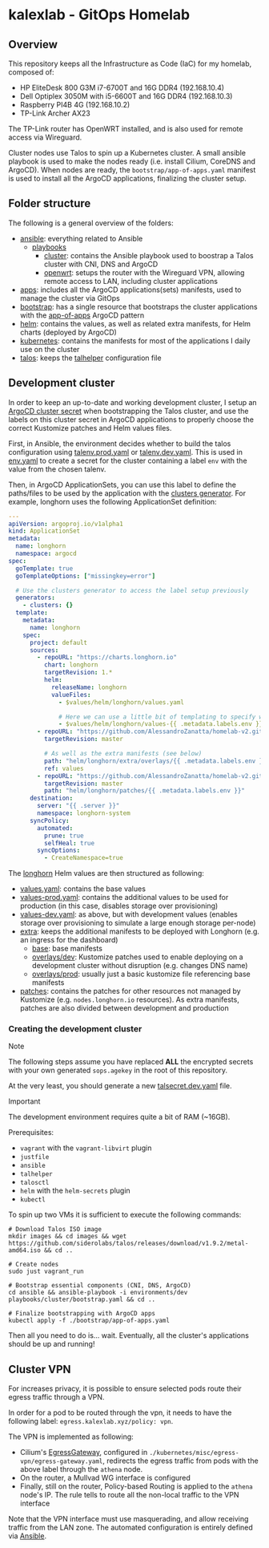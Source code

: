 # kalexlab - GitOps Homelab

## Overview

This repository keeps all the Infrastructure as Code (IaC) for my homelab, composed of:

- HP EliteDesk 800 G3M i7-6700T and 16G DDR4 (192.168.10.4)
- Dell Optiplex 3050M with i5-6600T and 16G DDR4 (192.168.10.3)
- Raspberry PI4B 4G (192.168.10.2)
- TP-Link Archer AX23

The TP-Link router has OpenWRT installed, and is also used for remote access via Wireguard.

Cluster nodes use Talos to spin up a Kubernetes cluster. A small ansible playbook is used to make the nodes ready (i.e. install Cilium, CoreDNS and ArgoCD).
When nodes are ready, the `bootstrap/app-of-apps.yaml` manifest is used to install all the ArgoCD applications, finalizing the cluster setup.

## Folder structure

The following is a general overview of the folders:

- [ansible](ansible): everything related to Ansible
  - [playbooks](ansible/playbooks)
    - [cluster](ansible/playbooks/cluster): contains the Ansible playbook used to boostrap a Talos cluster with CNI, DNS and ArgoCD
    - [openwrt](ansible/playbooks/openwrt): setups the router with the Wireguard VPN, allowing remote access to LAN, including cluster applications
- [apps](apps): includes all the ArgoCD applications(sets) manifests, used to manage the cluster via GitOps
- [bootstrap](bootstrap): has a single resource that bootstraps the cluster applications with the [app-of-apps](https://argo-cd.readthedocs.io/en/latest/operator-manual/cluster-bootstrapping/) ArgoCD pattern
- [helm](helm): contains the values, as well as related extra manifests, for Helm charts (deployed by ArgoCD)
- [kubernetes](kubernetes): contains the manifests for most of the applications I daily use on the cluster
- [talos](talos): keeps the [talhelper](https://github.com/budimanjojo/talhelper) configuration file

## Development cluster

In order to keep an up-to-date and working development cluster, I setup an [ArgoCD cluster secret](https://argo-cd.readthedocs.io/en/stable/operator-manual/declarative-setup/#clusters) when bootstrapping the Talos cluster, and use the labels on this cluster secret in ArgoCD applications to properly choose the correct Kustomize patches and Helm values files.

First, in Ansible, the environment decides whether to build the talos configuration using [talenv.prod.yaml](talos/talenv.prod.yaml) or [talenv.dev.yaml](talos/talenv.dev.yaml). This is used in [env.yaml](talos/patches/cluster/env.yaml) to create a secret for the cluster containing a label `env` with the value from the chosen talenv.

Then, in ArgoCD ApplicationSets, you can use this label to define the paths/files to be used by the application with the [clusters generator](https://argo-cd.readthedocs.io/en/stable/operator-manual/applicationset/Generators-Cluster/). For example, longhorn uses the following ApplicationSet definition:

```yaml
---
apiVersion: argoproj.io/v1alpha1
kind: ApplicationSet
metadata:
  name: longhorn
  namespace: argocd
spec:
  goTemplate: true
  goTemplateOptions: ["missingkey=error"]

  # Use the clusters generator to access the label setup previously
  generators:
    - clusters: {}
  template:
    metadata:
      name: longhorn
    spec:
      project: default
      sources:
        - repoURL: "https://charts.longhorn.io"
          chart: longhorn
          targetRevision: 1.*
          helm:
            releaseName: longhorn
            valueFiles:
              - $values/helm/longhorn/values.yaml

              # Here we can use a little bit of templating to specify which values we want to use
              - $values/helm/longhorn/values-{{ .metadata.labels.env }}.yaml
        - repoURL: "https://github.com/AlessandroZanatta/homelab-v2.git"
          targetRevision: master

          # As well as the extra manifests (see below)
          path: "helm/longhorn/extra/overlays/{{ .metadata.labels.env }}"
          ref: values
        - repoURL: "https://github.com/AlessandroZanatta/homelab-v2.git"
          targetRevision: master
          path: "helm/longhorn/patches/{{ .metadata.labels.env }}"
      destination:
        server: "{{ .server }}"
        namespace: longhorn-system
      syncPolicy:
        automated:
          prune: true
          selfHeal: true
        syncOptions:
          - CreateNamespace=true
```

The [longhorn](helm/longhorn) Helm values are then structured as following:

- [values.yaml](helm/longhorn/values.yaml): contains the base values
- [values-prod.yaml](helm/longhorn/values-prod.yaml): contains the additional values to be used for production (in this case, disables storage over provisioning)
- [values-dev.yaml](helm/longhorn/values-dev.yaml): as above, but with development values (enables storage over provisioning to simulate a large enough storage per-node)
- [extra](helm/longhorn/extra): keeps the additional manifests to be deployed with Longhorn (e.g. an ingress for the dashboard)
  - [base](helm/longhorn/extra/base): base manifests
  - [overlays/dev](helm/longhorn/extra/overlays/dev): Kustomize patches used to enable deploying on a development cluster without disruption (e.g. changes DNS name)
  - [overlays/prod](helm/longhorn/extra/overlays/prod): usually just a basic kustomize file referencing base manifests
- [patches](helm/longhorn/patches): contains the patches for other resources not managed by Kustomize (e.g. `nodes.longhorn.io` resources). As extra manifests, patches are also divided between development and production

### Creating the development cluster

> [!NOTE]
> The following steps assume you have replaced **ALL** the encrypted secrets with your own generated `sops.agekey` in the root of this repository.
>
> At the very least, you should generate a new [talsecret.dev.yaml](talos/talsecret.dev.yaml) file.

> [!IMPORTANT]
> The development environment requires quite a bit of RAM (~16GB).

Prerequisites:

- `vagrant` with the `vagrant-libvirt` plugin
- `justfile`
- `ansible`
- `talhelper`
- `talosctl`
- `helm` with the `helm-secrets` plugin
- `kubectl`

To spin up two VMs it is sufficient to execute the following commands:

```
# Download Talos ISO image
mkdir images && cd images && wget https://github.com/siderolabs/talos/releases/download/v1.9.2/metal-amd64.iso && cd ..

# Create nodes
sudo just vagrant_run

# Bootstrap essential components (CNI, DNS, ArgoCD)
cd ansible && ansible-playbook -i environments/dev playbooks/cluster/bootstrap.yaml && cd ..

# Finalize bootstrapping with ArgoCD apps
kubectl apply -f ./bootstrap/app-of-apps.yaml
```

Then all you need to do is... wait. Eventually, all the cluster's applications should be up and running!

## Cluster VPN

For increases privacy, it is possible to ensure selected pods route their egress traffic through a VPN.

In order for a pod to be routed through the vpn, it needs to have the following label: `egress.kalexlab.xyz/policy: vpn`.

The VPN is implemented as following:

- Cilium's [EgressGateway](https://docs.cilium.io/en/stable/network/egress-gateway/egress-gateway/), configured in `./kubernetes/misc/egress-vpn/egress-gateway.yaml`, redirects the egress traffic from pods with the above label through the `athena` node.
- On the router, a Mullvad WG interface is configured
- Finally, still on the router, Policy-based Routing is applied to the `athena` node's IP. The rule tells to route all the non-local traffic to the VPN interface

Note that the VPN interface must use masquerading, and allow receiving traffic from the LAN zone. The automated configuration is entirely defined via [Ansible](./ansible/playbooks/openwrt/egress-vpn.yaml).
